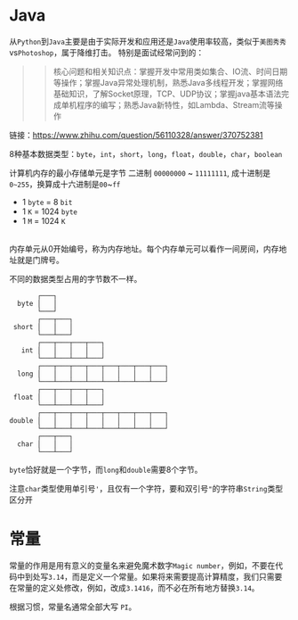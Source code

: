 # Java

从`Python`到`Java`主要是由于实际开发和应用还是`Java`使用率较高，类似于`美图秀秀`vs`Photoshop`，属于降维打击。
特别是面试经常问到的：

>>核心问题和相关知识点：掌握开发中常用类如集合、IO流、时间日期等操作；掌握Java异常处理机制，熟悉Java多线程开发；掌握网络基础知识，了解Socket原理，TCP、UDP协议；掌握java基本语法完成单机程序的编写；熟悉Java新特性，如Lambda、Stream流等操作

链接：https://www.zhihu.com/question/56110328/answer/370752381


8种基本数据类型：`byte`，`int`，`short`，`long`，`float`，`double`，`char`，`boolean`



计算机内存的最小存储单元是字节 二进制 `00000000` ~ `11111111`, 成十进制是 `0~255`，换算成十六进制是`00`~`ff`
* 1 `byte` = 8 `bit` 
* 1 `K` = 1024 `byte` 
* 1 `M` = 1024 `K` 
<br>
内存单元从0开始编号，称为内存地址。每个内存单元可以看作一间房间，内存地址就是门牌号。

不同的数据类型占用的字节数不一样。
```
       ┌───┐
  byte │   │
       └───┘
       ┌───┬───┐
 short │   │   │
       └───┴───┘
       ┌───┬───┬───┬───┐
   int │   │   │   │   │
       └───┴───┴───┴───┘
       ┌───┬───┬───┬───┬───┬───┬───┬───┐
  long │   │   │   │   │   │   │   │   │
       └───┴───┴───┴───┴───┴───┴───┴───┘
       ┌───┬───┬───┬───┐
 float │   │   │   │   │
       └───┴───┴───┴───┘
       ┌───┬───┬───┬───┬───┬───┬───┬───┐
double │   │   │   │   │   │   │   │   │
       └───┴───┴───┴───┴───┴───┴───┴───┘
       ┌───┬───┐
  char │   │   │
       └───┴───┘
```

`byte`恰好就是一个字节，而`long`和`double`需要8个字节。


注意`char`类型使用单引号`'`，且仅有一个字符，要和双引号`"`的字符串`String`类型区分开

# 常量
常量的作用是用有意义的变量名来避免魔术数字`Magic number`，例如，不要在代码中到处写`3.14`，而是定义一个常量。如果将来需要提高计算精度，我们只需要在常量的定义处修改，例如，改成`3.1416`，而不必在所有地方替换`3.14`。

根据习惯，常量名通常全部大写 `PI`。









